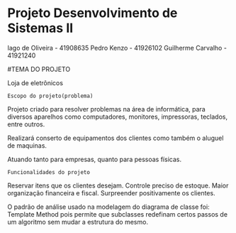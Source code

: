 # Projeto Desenvolvimento de Sistemas II

Iago de Oliveira - 41908635
Pedro Kenzo - 41926102
Guilherme Carvalho - 41921240

#TEMA DO PROJETO

  Loja de eletrônicos


	Escopo do projeto(problema)

  Projeto criado para resolver problemas na área de informática, para diversos aparelhos como computadores, monitores, impressoras, teclados, entre outros.
  
  Realizará conserto de equipamentos dos clientes como também o aluguel de maquinas.

  Atuando tanto para empresas, quanto para pessoas físicas.

	Funcionalidades do projeto
  Reservar itens que os clientes desejam.
  Controle preciso de estoque. 
  Maior organização financeira e fiscal. 
  Surpreender positivamente os clientes. 
  
  
  
O padrão de análise usado na modelagem do diagrama de classe foi:  Template Method pois permite que subclasses redefinam certos passos de um algoritmo sem mudar a estrutura do mesmo.
























